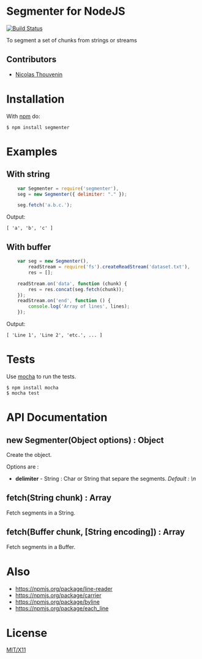 # Segmenter for NodeJS

[![Build Status](https://secure.travis-ci.org/touv/node-segmenter.png?branch=master)](http://travis-ci.org/touv/node-segmenter)

To segment a set of chunks from strings or streams
 
## Contributors

  * [Nicolas Thouvenin](https://github.com/touv) 

# Installation

With [npm](http://npmjs.org) do:

    $ npm install segmenter

# Examples

## With string
```javascript
	var Segmenter = require('segmenter'),
	seg = new Segmenter({ delimiter: "." });

    seg.fetch('a.b.c.');
```
Output:
	
	[ 'a', 'b', 'c' ]

## With buffer
```javascript
	var seg = new Segmenter(),
		readStream = require('fs').createReadStream('dataset.txt'),
		res = [];

	readStream.on('data', function (chunk) {
		res = res.concat(seg.fetch(chunk));
    });
    readStream.on('end', function () {
		console.log('Array of lines', lines);
	});

```
Output:
	
	[ 'Line 1', 'Line 2', 'etc.', ... ]
		

# Tests

Use [mocha](https://github.com/visionmedia/mocha) to run the tests.

    $ npm install mocha
    $ mocha test

# API Documentation

## new Segmenter(Object options) : Object

Create the object.

Options are :

- **delimiter** - String : Char or String that separe the segments. _Default : \n_


## fetch(String chunk) : Array

Fetch segments in a String.

## fetch(Buffer chunk, [String encoding]) : Array

Fetch segments in a Buffer.

	


# Also

* https://npmjs.org/package/line-reader
* https://npmjs.org/package/carrier
* https://npmjs.org/package/byline
* https://npmjs.org/package/each_line

# License

[MIT/X11](https://github.com/touv/node-segmenter/blob/master/LICENSE)




